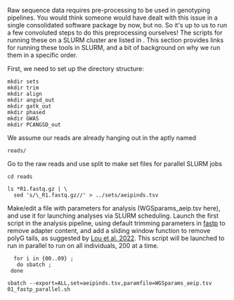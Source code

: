 Raw sequence data requires pre-processing to be used in genotyping pipelines. You would think someone would have dealt with this issue in a single consolidated software package
by now, but no. So it's up to us to run a few convoluted steps to do this preprocessing ourselves! The scripts for running these on a SLURM cluster are listed in
<LOCATION FOR FUTURE TONY> .
This section provides links for running these tools in SLURM, and a bit of background on why we run them in a specific order.

First, we need to set up the directory structure:
  
```
mkdir sets
mkdir trim
mkdir align
mkdir angsd_out
mkdir gatk_out
mkdir phased
mkdir GWAS
mkdir PCANGSD_out 
```
We assume our reads are already hanging out in the aptly named
  
```
reads/
```

Go to the raw reads and use split to make set files for parallel SLURM jobs 

``` 
cd reads
  
ls *R1.fastq.gz | \
  sed 's/\_R1.fastq.gz//' > ../sets/aeipinds.tsv 

```

 Make/edit a file with parameters for analysis (WGSparams_aeip.tsv here), and use it for launching analyses via SLURM scheduling.
Launch the first script in the analysis pipeline, using default trimming parameters in [fastp](https://github.com/OpenGene/fastp) to remove adapter content, and add a sliding window function to remove polyG tails, as suggested by [Lou et al. 2022](https://doi.org/10.1111/1755-0998.13559). This script will be launched to run in parallel to run on all individuals, 200 at a time.

```
  for i in {00..09} ;
   do sbatch ;
 done

sbatch --export=ALL,set=aeipinds.tsv,paramfile=WGSparams_aeip.tsv 01_fastp_parallel.sh
```
  
  

